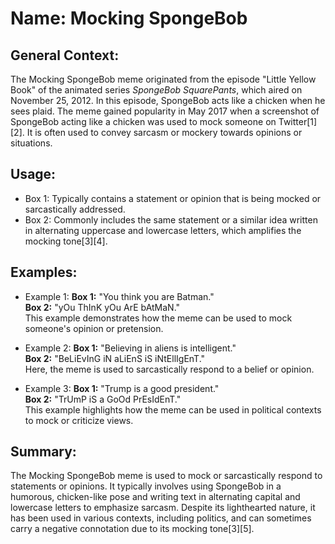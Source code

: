 # Name: Mocking SpongeBob
## General Context:
The Mocking SpongeBob meme originated from the episode "Little Yellow Book" of the animated series *SpongeBob SquarePants*, which aired on November 25, 2012. In this episode, SpongeBob acts like a chicken when he sees plaid. The meme gained popularity in May 2017 when a screenshot of SpongeBob acting like a chicken was used to mock someone on Twitter[1][2]. It is often used to convey sarcasm or mockery towards opinions or situations.

## Usage:
* Box 1: Typically contains a statement or opinion that is being mocked or sarcastically addressed.
* Box 2: Commonly includes the same statement or a similar idea written in alternating uppercase and lowercase letters, which amplifies the mocking tone[3][4].

## Examples:
* Example 1: **Box 1:** "You think you are Batman."  
   **Box 2:** "yOu ThInK yOu ArE bAtMaN."  
   This example demonstrates how the meme can be used to mock someone's opinion or pretension.

* Example 2: **Box 1:** "Believing in aliens is intelligent."  
   **Box 2:** "BeLiEvInG iN aLiEnS iS iNtEllIgEnT."  
   Here, the meme is used to sarcastically respond to a belief or opinion.

* Example 3: **Box 1:** "Trump is a good president."  
   **Box 2:** "TrUmP iS a GoOd PrEsIdEnT."  
   This example highlights how the meme can be used in political contexts to mock or criticize views.

## Summary:
The Mocking SpongeBob meme is used to mock or sarcastically respond to statements or opinions. It typically involves using SpongeBob in a humorous, chicken-like pose and writing text in alternating capital and lowercase letters to emphasize sarcasm. Despite its lighthearted nature, it has been used in various contexts, including politics, and can sometimes carry a negative connotation due to its mocking tone[3][5].